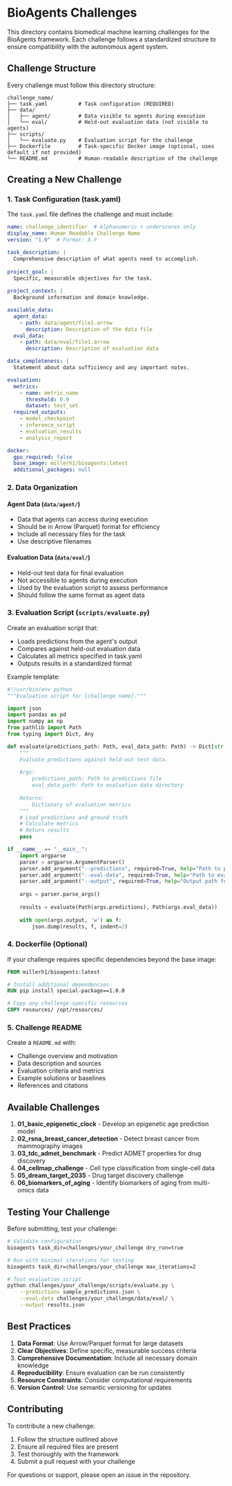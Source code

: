 # BioAgents Challenges

This directory contains biomedical machine learning challenges for the BioAgents framework. Each challenge follows a standardized structure to ensure compatibility with the autonomous agent system.

## Challenge Structure

Every challenge must follow this directory structure:

```
challenge_name/
├── task.yaml          # Task configuration (REQUIRED)
├── data/
│   ├── agent/         # Data visible to agents during execution
│   └── eval/          # Held-out evaluation data (not visible to agents)
├── scripts/
│   └── evaluate.py    # Evaluation script for the challenge
├── Dockerfile         # Task-specific Docker image (optional, uses default if not provided)
└── README.md          # Human-readable description of the challenge
```

## Creating a New Challenge

### 1. Task Configuration (task.yaml)

The `task.yaml` file defines the challenge and must include:

```yaml
name: challenge_identifier  # Alphanumeric + underscores only
display_name: Human Readable Challenge Name
version: "1.0"  # Format: X.Y

task_description: |
  Comprehensive description of what agents need to accomplish.
  
project_goal: |
  Specific, measurable objectives for the task.
  
project_context: |
  Background information and domain knowledge.

available_data:
  agent_data:
    - path: data/agent/file1.arrow
      description: Description of the data file
  eval_data:
    - path: data/eval/file1.arrow
      description: Description of evaluation data

data_completeness: |
  Statement about data sufficiency and any important notes.

evaluation:
  metrics:
    - name: metric_name
      threshold: 0.9
      dataset: test_set
  required_outputs:
    - model_checkpoint
    - inference_script
    - evaluation_results
    - analysis_report

docker:
  gpu_required: false
  base_image: millerh1/bioagents:latest
  additional_packages: null
```

### 2. Data Organization

#### Agent Data (`data/agent/`)
- Data that agents can access during execution
- Should be in Arrow (Parquet) format for efficiency
- Include all necessary files for the task
- Use descriptive filenames

#### Evaluation Data (`data/eval/`)
- Held-out test data for final evaluation
- Not accessible to agents during execution
- Used by the evaluation script to assess performance
- Should follow the same format as agent data

### 3. Evaluation Script (`scripts/evaluate.py`)

Create an evaluation script that:
- Loads predictions from the agent's output
- Compares against held-out evaluation data
- Calculates all metrics specified in task.yaml
- Outputs results in a standardized format

Example template:

```python
#!/usr/bin/env python
"""Evaluation script for [challenge name]."""

import json
import pandas as pd
import numpy as np
from pathlib import Path
from typing import Dict, Any

def evaluate(predictions_path: Path, eval_data_path: Path) -> Dict[str, Any]:
    """
    Evaluate predictions against held-out test data.
    
    Args:
        predictions_path: Path to predictions file
        eval_data_path: Path to evaluation data directory
        
    Returns:
        Dictionary of evaluation metrics
    """
    # Load predictions and ground truth
    # Calculate metrics
    # Return results
    pass

if __name__ == "__main__":
    import argparse
    parser = argparse.ArgumentParser()
    parser.add_argument("--predictions", required=True, help="Path to predictions")
    parser.add_argument("--eval-data", required=True, help="Path to eval data")
    parser.add_argument("--output", required=True, help="Output path for results")
    
    args = parser.parse_args()
    
    results = evaluate(Path(args.predictions), Path(args.eval_data))
    
    with open(args.output, 'w') as f:
        json.dump(results, f, indent=2)
```

### 4. Dockerfile (Optional)

If your challenge requires specific dependencies beyond the base image:

```dockerfile
FROM millerh1/bioagents:latest

# Install additional dependencies
RUN pip install special-package==1.0.0

# Copy any challenge-specific resources
COPY resources/ /opt/resources/
```

### 5. Challenge README

Create a `README.md` with:
- Challenge overview and motivation
- Data description and sources
- Evaluation criteria and metrics
- Example solutions or baselines
- References and citations

## Available Challenges

1. **01_basic_epigenetic_clock** - Develop an epigenetic age prediction model
2. **02_rsna_breast_cancer_detection** - Detect breast cancer from mammography images
3. **03_tdc_admet_benchmark** - Predict ADMET properties for drug discovery
4. **04_cellmap_challenge** - Cell type classification from single-cell data
5. **05_dream_target_2035** - Drug target discovery challenge
6. **06_biomarkers_of_aging** - Identify biomarkers of aging from multi-omics data

## Testing Your Challenge

Before submitting, test your challenge:

```bash
# Validate configuration
bioagents task_dir=challenges/your_challenge dry_run=true

# Run with minimal iterations for testing
bioagents task_dir=challenges/your_challenge max_iterations=2

# Test evaluation script
python challenges/your_challenge/scripts/evaluate.py \
    --predictions sample_predictions.json \
    --eval-data challenges/your_challenge/data/eval/ \
    --output results.json
```

## Best Practices

1. **Data Format**: Use Arrow/Parquet format for large datasets
2. **Clear Objectives**: Define specific, measurable success criteria
3. **Comprehensive Documentation**: Include all necessary domain knowledge
4. **Reproducibility**: Ensure evaluation can be run consistently
5. **Resource Constraints**: Consider computational requirements
6. **Version Control**: Use semantic versioning for updates

## Contributing

To contribute a new challenge:

1. Follow the structure outlined above
2. Ensure all required files are present
3. Test thoroughly with the framework
4. Submit a pull request with your challenge

For questions or support, please open an issue in the repository.
